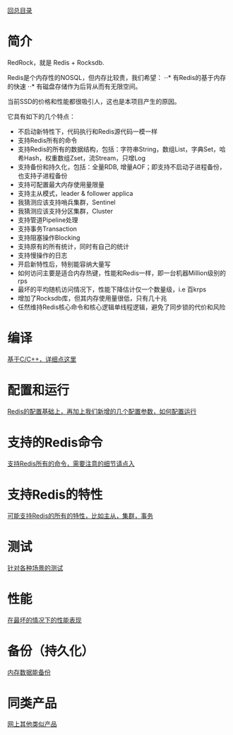 [回总目录](menu_cn.md) 

# 简介

RedRock，就是 Redis + Rocksdb.

Redis是个内存性的NOSQL，但内存比较贵，我们希望：
⋅⋅* 有Redis的基于内存的快速
⋅⋅* 有磁盘存储作为后背从而有无限空间。

当前SSD的价格和性能都很吸引人，这也是本项目产生的原因。 

它具有如下的几个特点：
* 不启动新特性下，代码执行和Redis源代码一模一样
* 支持Redis所有的命令
* 支持Redis的所有的数据结构，包括：字符串String，数组List，字典Set，哈希Hash，权重数组Zset，流Stream，只增Log
* 支持备份和持久化，包括：全量RDB, 增量AOF；即支持不启动子进程备份，也支持子进程备份
* 支持可配置最大内存使用量限量
* 支持主从模式，leader & follower applica
* 我猜测应该支持哨兵集群，Sentinel
* 我猜测应该支持分区集群，Cluster
* 支持管道Pipeline处理
* 支持事务Transaction
* 支持阻塞操作Blocking
* 支持原有的所有统计，同时有自己的统计
* 支持慢操作的日志
* 开启新特性后，特别能容纳大量写
* 如何访问主要是适合内存热键，性能和Redis一样，即一台机器Million级别的rps
* 最坏的平均随机访问情况下，性能下降估计仅一个数量级，i.e 百krps
* 增加了Rocksdb库，但其内存使用量很低，只有几十兆
* 任然维持Redis核心命令和核心逻辑单线程逻辑，避免了同步锁的代价和风险

# 编译

[基于C/C++，详细点这里](compile_cn.md)

# 配置和运行

[Redis的配置基础上，再加上我们新增的几个配置参数，如何配置运行](howrun_cn.md)

# 支持的Redis命令

[支持Redis所有的命令，需要注意的细节请点入](commands_cn.md)

# 支持Redis的特性

[可能支持Redis的所有的特性，比如主从，集群，事务](feature_cn.md)

# 测试

[针对各种场景的测试](test_cn.md)

# 性能

[在最坏的情况下的性能表现](performance_cn.md)

# 备份（持久化）

[内存数据能备份](persistence_cn.md)

# 同类产品

[网上其他类似产品](peers_cn.md)